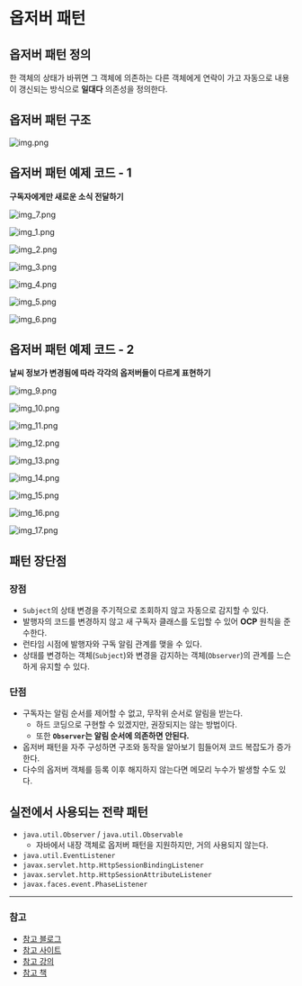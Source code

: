 # 옵저버 패턴

## 옵저버 패턴 정의

한 객체의 상태가 바뀌면 그 객체에 의존하는 다른 객체에게 연락이 가고 자동으로 내용이 갱신되는 방식으로 **일대다** 의존성을 정의한다.

## 옵저버 패턴 구조

![img.png](image/img.png)

## 옵저버 패턴 예제 코드 - 1

**구독자에게만 새로운 소식 전달하기**

![img_7.png](image/img_7.png)

![img_1.png](image/img_1.png)

![img_2.png](image/img_2.png)

![img_3.png](image/img_3.png)

![img_4.png](image/img_4.png)

![img_5.png](image/img_5.png)

![img_6.png](image/img_6.png)

## 옵저버 패턴 예제 코드 - 2

**날씨 정보가 변경됨에 따라 각각의 옵저버들이 다르게 표현하기**

![img_9.png](image/img_9.png)

![img_10.png](image/img_10.png)

![img_11.png](image/img_11.png)

![img_12.png](image/img_12.png)

![img_13.png](image/img_13.png)

![img_14.png](image/img_14.png)

![img_15.png](image/img_15.png)

![img_16.png](image/img_16.png)

![img_17.png](image/img_17.png)

## 패턴 장단점

### 장점

- `Subject`의 상태 변경을 주기적으로 조회하지 않고 자동으로 감지할 수 있다.
- 발행자의 코드를 변경하지 않고 새 구독자 클래스를 도입할 수 있어 **OCP** 원칙을 준수한다.
- 런타임 시점에 발행자와 구독 알림 관계를 맺을 수 있다.
- 상태를 변경하는 객체(`Subject`)와 변경을 감지하는 객체(`Observer`)의 관계를 느슨하게 유지할 수 있다.

### 단점

- 구독자는 알림 순서를 제어할 수 없고, 무작위 순서로 알림을 받는다.
  - 하드 코딩으로 구현할 수 있겠지만, 권장되지는 않는 방법이다.
  - 또한 **`Observer`는 알림 순서에 의존하면 안된다.**
- 옵저버 패턴을 자주 구성하면 구조와 동작을 알아보기 힘들어져 코드 복잡도가 증가한다.
- 다수의 옵저버 객체를 등록 이후 해지하지 않는다면 메모리 누수가 발생할 수도 있다.

## 실전에서 사용되는 전략 패턴

- `java.util.Observer` / `java.util.Observable`
  - 자바에서 내장 객체로 옵저버 패턴을 지원하지만, 거의 사용되지 않는다.
- `java.util.EventListener`
- `javax.servlet.http.HttpSessionBindingListener`
- `javax.servlet.http.HttpSessionAttributeListener`
- `javax.faces.event.PhaseListener`

---

### 참고

- [참고 블로그](https://inpa.tistory.com/entry/GOF-%F0%9F%92%A0-%EC%98%B5%EC%A0%80%EB%B2%84Observer-%ED%8C%A8%ED%84%B4-%EC%A0%9C%EB%8C%80%EB%A1%9C-%EB%B0%B0%EC%9B%8C%EB%B3%B4%EC%9E%90)
- [참고 사이트](https://refactoring.guru/ko/design-patterns/observer)
- [참고 강의](https://www.inflearn.com/course/%EA%B0%9D%EC%B2%B4%EC%A7%80%ED%96%A5-%EB%94%94%EC%9E%90%EC%9D%B8-%ED%8C%A8%ED%84%B4-%EC%96%84%EC%BD%94/dashboard)
- [참고 책](https://www.yes24.com/Product/Goods/108192370)